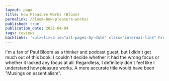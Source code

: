 ```yaml
---
layout: page
title: How Pleasure Works (Bloom)
permalink: /bloom-how-pleasure-works/
published: true
publication_date: 2021-04-04
tags: reviews
backlinks: '<ul><li><a id="all-pages-by-date" class="internal-link" href="/all-pages-by-date/">All pages by date</a></li><li><a id="books-published-in-2010" class="internal-link" href="/books-published-in-2010/">Books I&#39;ve read that were published in 2010</a></li><li><a id="books-read-in-2021" class="internal-link" href="/books-read-in-2021/">Books I read in 2021</a></li><li><a id="books-tagged-human-nature" class="internal-link" href="/books-tagged-human-nature/">Books tagged &#39;human-nature&#39;</a></li><li><a id="books-tagged-nonfiction" class="internal-link" href="/books-tagged-nonfiction/">Books tagged &#39;nonfiction&#39;</a></li><li><a id="books-tagged-philosophy" class="internal-link" href="/books-tagged-philosophy/">Books tagged &#39;philosophy&#39;</a></li><li><a id="books-tagged-psychology" class="internal-link" href="/books-tagged-psychology/">Books tagged &#39;psychology&#39;</a></li><li><a id="books-tagged-science" class="internal-link" href="/books-tagged-science/">Books tagged &#39;science&#39;</a></li><li><a id="reviews" class="internal-link" href="/reviews/">Reviews</a></li></ul>'
---
```


I'm a fan of Paul Bloom as a thinker and podcast guest, but I didn't get much out of this book. I couldn't decide whether it had the wrong focus or whether it lacked any focus at all. Regardless, I definitely don't feel like I understand how pleasure works. A more accurate title would have been "Musings on essentialism".